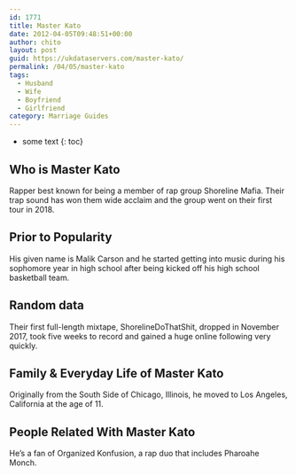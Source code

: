```yaml
---
id: 1771
title: Master Kato
date: 2012-04-05T09:48:51+00:00
author: chito
layout: post
guid: https://ukdataservers.com/master-kato/
permalink: /04/05/master-kato
tags:
  - Husband
  - Wife
  - Boyfriend
  - Girlfriend
category: Marriage Guides
---
```


* some text
{: toc}
          
          
## Who is  Master Kato
                  
                  
                  
Rapper best known for being a member of rap group Shoreline Mafia. Their trap sound has won them wide acclaim and the group went on their first tour in 2018. 
                  
                
                
                
## Prior to Popularity 
                  
                  
                  
His given name is Malik Carson and he started getting into music during his sophomore year in high school after being kicked off his high school basketball team. 
                  
                
                
                
## Random data 
                  
                  
                  
Their first full-length mixtape, ShorelineDoThatShit, dropped in November 2017, took five weeks to record and gained a huge online following very quickly. 
                  
                
                
                
## Family & Everyday Life of Master Kato
                  
                  
                  
Originally from the South Side of Chicago, Illinois, he moved to Los Angeles, California at the age of 11. 
                  
                
                
                
## People Related With  Master Kato
                  
                  
                  
He&#8217;s a fan of Organized Konfusion, a rap duo that includes Pharoahe Monch. 
                  
                
              
            
          
          
          
    
    
  
